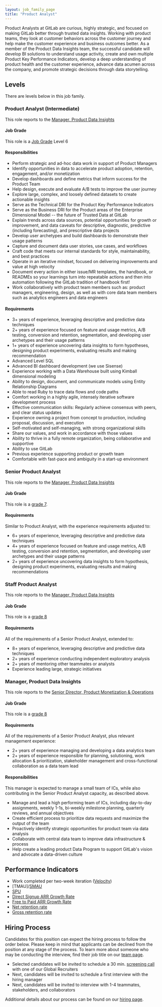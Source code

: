 ```yaml
---
layout: job_family_page
title: "Product Analyst"
---
```


Product Analysts at GitLab are curious, highly strategic, and focused on making GitLab better 
through trusted data insights. Working with product teams, they look at customer behaviors 
across the customer journey and help make the customer experience and business outcomes better. 
As a member of the Product Data Insights team, the successful candidate will develop BI 
solutions to understand usage activity, create and own multiple Product Key Performance 
Indicators, develop a deep understanding of product health and the customer experience, 
advance data acumen across the company, and promote strategic decisions through data storytelling.

## Levels

There are levels below in this job family. 

### Product Analyst (Intermediate)

This role reports to the [Manager, Product Data Insights](/job-families/product/product-analyst/#manager-product-data-insights)

#### Job Grade

This role is a [Job Grade](/handbook/total-rewards/compensation/compensation-calculator/#gitlab-job-grades) Level 6

#### Responsibilities

- Perform strategic and ad-hoc data work in support of Product Managers
- Identify opportunities in data to accelerate product adoption, retention, engagement, and/or 
monetization
- Develop dashboards and define metrics that inform success for the Product Team
- Help design, execute and evaluate A/B tests to improve the user journey
- Explore large, complex, and loosely defined datasets to create actionable insights
- Serve as the Technical DRI for the Product Key Performance Indicators
- Serve as the Business DRI for the Product areas of the Enterprise Dimensional Model -- the 
future of Trusted Data at GitLab
- Explain trends across data sources, potential opportunities for growth or improvement, and 
data caveats for descriptive, diagnostic, predictive (including forecasting), and prescriptive 
data projects
- Develop user archetypes and build dashboards to demonstrate their usage patterns
- Capture and document data user stories, use cases, and workflows
- Craft code that meets our internal standards for style, maintainability, and best practices
- Operate in an iterative mindset, focused on delivering improvements and value at high velocity
- Document every action in either issue/MR templates, the handbook, or READMEs so your learnings 
turn into repeatable actions and then into automation following the GitLab tradition of handbook 
first!
- Work collaboratively with product team members such as: product managers, engineering, design, 
as well as with core data team members such as analytics engineers and data engineers

#### Requirements

- 3+ years of experience, leveraging descriptive and predictive data techniques
- 2+ years of experience focused on feature and usage metrics, A/B testing, conversion and 
retention, segmentation, and developing user archetypes and their usage patterns
- 1+ years of experience uncovering data insights to form hypotheses, designing product 
experiments, evaluating results and making recommendation
- Advanced Level SQL
- Advanced BI dashboard development (we use Sisense)
- Experience working with a Data Warehouse built using Kimball dimensional modeling
- Ability to design, document, and communicate models using Entity Relationship Diagrams 
- Able to read Ruby to trace data flows and code paths
- Comfort working in a highly agile, intensely iterative software development process
- Effective communication skills: Regularly achieve consensus with peers, and clear status updates
- Experience owning a project from concept to production, including proposal, discussion, 
and execution
- Self-motivated and self-managing, with strong organizational skills
- Share our values, and work in accordance with those values
- Ability to thrive in a fully remote organization, being collaborative and supportive
- Ability to use GitLab
- Previous experience supporting product or growth team
- Comfortable with fast-pace and  ambiguity in a start-up environment

### Senior Product Analyst

This role reports to the [Manager, Product Data Insights](/job-families/product/product-analyst/#manager-product-data-insights)

#### Job Grade

This role is a [grade 7](/handbook/total-rewards/compensation/compensation-calculator/#gitlab-job-grades).

#### Requirements

Similar to Product Analyst, with the experience requirements adjusted to:

- 6+ years of experience, leveraging descriptive and predictive data techniques
- 4+ years of experience focused on feature and usage metrics, A/B testing, conversion and 
retention, segmentation, and developing user archetypes and their usage patterns
- 2+ years of experience uncovering data insights to form hypothesis, designing product 
experiments, evaluating results and making recommendations

### Staff Product Analyst

This role reports to the [Manager, Product Data Insights](/job-families/product/product-analyst/#manager-product-data-insights)

#### Job Grade

This role is a [grade 8](/handbook/total-rewards/compensation/compensation-calculator/#gitlab-job-grades)

#### Requirements

All of the requirements of a Senior Product Analyst, extended to:

- 8+ years of experience, leveraging descriptive and predictive data techniques
- 2+ years of experience conducting independent exploratory analysis
- 2+ years of mentoring other teammates or analysts
- Experience leading large, strategic initiatives

### Manager, Product Data Insights

This role reports to the [Senior Director, Product Monetization & Operations](/job-families/product/product-management-leadership/#senior-director-of-product-monetization)

#### Job Grade

This role is a [grade 8](/handbook/total-rewards/compensation/compensation-calculator/#gitlab-job-grades)

#### Requirements

All of the requirements of a Senior Product Analyst, plus relevant management experience:

- 2+ years of experience managing and developing a data analytics team
- 2+ years of experience responsible for planning, solutioning, work allocation & prioritization, 
stakeholder management and cross-functional collaboration as a data team lead

#### Responsibilities

This manager is expected to manage a small team of ICs, while also contributing in the Senior 
Product Analyst capacity, as described above. 
- Manage and lead a high performing team of ICs, including day-to-day assignments, weekly 1-1s, 
bi-weekly milestone planning, quarterly reviews, and annual objectives 
- Create efficient process to prioritize data requests and maximize the output of the team
- Proactively identify strategic opportunities for product team via data analysis 
- Collaborate with central data team to improve data infrastructure & process
- Help create a leading product Data Program to support GitLab's vision and advocate a 
data-driven culture 

## Performance Indicators

- Work completed per two-week iteration ([Velocity](/handbook/product/product-analysis/team-processes/#team-velocity-calculations))
- [TMAU]/[SMAU](/handbook/product/performance-indicators/#stage-monthly-active-users-smau)
- [SPU](/handbook/product/performance-indicators/#stages-per-user-spu)
- [Direct Signup ARR Growth Rate](/handbook/product/performance-indicators/#direct-signup-arr-growth-rate)
- [Free to Paid ARR Growth Rate](/handbook/product/performance-indicators/#free-to-paid-arr-growth-rate)
- [ Net retention rate](/handbook/sales/performance-indicators/#net-retention) 
- [Gross retention rate](/handbook/sales/performance-indicators/#gross-retention)

## Hiring Process

Candidates for this position can expect the hiring process to follow the order below. Please 
keep in mind that applicants can be declined from the position at any stage of the process. To 
learn more about someone who may be conducting the interview, find their job title on our [team page](/company/team/).

- Selected candidates will be invited to schedule a 30 min. [screening call](/handbook/hiring/interviewing/#screening-call) 
with one of our Global Recruiters
- Next, candidates will be invited to schedule a first interview with the hiring manager
- Next, candidates will be invited to interview with 1-4 teammates, stakeholders, and collaborators

Additional details about our process can be found on our [hiring page](/handbook/hiring/).
